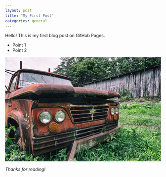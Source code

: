 ```yaml
---
layout: post
title: "My First Post"
categories: general
---
```


Hello! This is my first blog post on GitHub Pages.

- Point 1
- Point 2

![My Car](/assets/images/car.jpg)

_Thanks for reading!_
